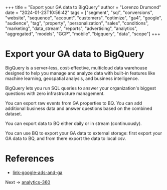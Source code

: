 +++
title = "Export your GA data to BigQuery"
author = "Lorenzo Drumond"
date = "2024-01-23T10:56:42"
tags = ["segment",  "sql",  "conversions",  "website",  "sequence",  "account",  "customers",  "optimize",  "ga4",  "google",  "audience",  "tag",  "property",  "personalization",  "sales",  "conditions",  "marketing",  "data_stream",  "reports",  "advertising",  "analytics",  "aggregated",  "models",  "GCP",  "mobile",  "bigquery",  "data",  "scope"]
+++


# Export your GA data to BigQuery
BigQuery is a server-less, cost-effective, multicloud data warehouse designed to help you manage and analyze data with built-in features like machine learning, geospatial analysis, and business intelligence.

BigQuery lets you run SQL queries to answer your organization's biggest questions with zero infrastructure management.

You can export raw events from GA properties to BQ. You can add additional business data and answer questions based on the combined dataset.

You can export data to BQ either daily or in stream (continuously).

You can use BQ to export your GA data to external storage: first export your GA data to BQ, and from there export the data to local csv.

# References
- [link-google-ads-and-ga](/wiki/link-google-ads-and-ga/)

Next -> [analytics-360](/wiki/analytics-360/)
